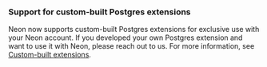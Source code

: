 ### Support for custom-built Postgres extensions

Neon now supports custom-built Postgres extensions for exclusive use with your Neon account. If you developed your own Postgres extension and want to use it with Neon, please reach out to us. For more information, see [Custom-built extensions](/docs/extensions/pg-extensions#custom-built-extensions).
